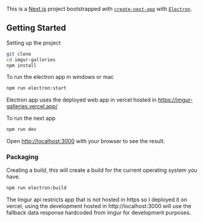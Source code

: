 This is a [Next.js](https://nextjs.org/) project bootstrapped with [`create-next-app`](https://github.com/vercel/next.js/tree/canary/packages/create-next-app) with [`Electron`](https://www.electronjs.org/).

## Getting Started

Setting up the project

```bash
git clone 
cd imgur-galleries
npm install
```

To run the electron app in windows or mac

```bash
npm run electron:start
```
Electron app uses the deployed web app in vercel hosted in https://imgur-galleries.vercel.app/

To run the next app

```bash
npm run dev
```

Open [http://localhost:3000](http://localhost:3000) with your browser to see the result.

### Packaging

Creating a build, this will create a build for the current operating system you have.

```bash
npm run electron:build
```

The Imgur api restricts app that is not hosted in https so I deployed it on vercel, using the development hosted in http://localhost:3000 will use the fallback data response hardcoded from imgur for development purposes.
